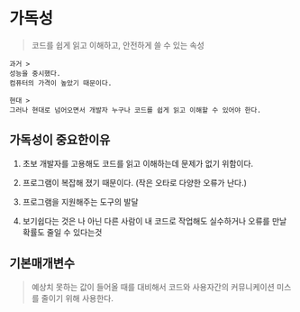 # 가독성
> 코드를 쉽게 읽고 이해하고, 안전하게 쓸 수 있는 속성

    과거 >
    성능을 중시했다. 
    컴퓨터의 가격이 높았기 때문이다.

    현대 >
    그러나 현대로 넘어오면서 개발자 누구나 코드를 쉽게 읽고 이해할 수 있어야 한다.

## 가독성이 중요한이유

1. 초보 개발자를 고용해도 코드를 읽고 이해하는데 문제가 없기 위함이다.

2. 프로그램이 복잡해 졌기 때문이다. (작은 오타로 다양한 오류가 난다.)

3. 프로그램을 지원해주는 도구의 발달

4. 보기쉽다는 것은 나 아닌 다른 사람이 내 코드로 작업해도 실수하거나 오류를 만날 확률도 줄일 수 있다는것

## 기본매개변수 
> 예상치 못하는 값이 들어올 때를 대비해서 코드와 사용자간의 커뮤니케이션 미스를 줄이기 위해 사용한다. 




